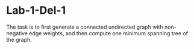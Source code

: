 # Lab-1-Del-1
The task is to first generate a connected undirected graph with non-negative edge weights, and then compute one minimum spanning tree of the graph.
